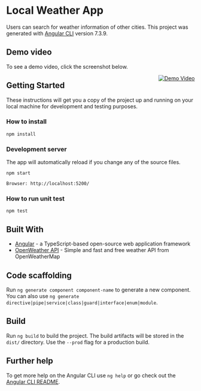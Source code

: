 # Local Weather App
Users can search for weather information of other cities.
This project was generated with [Angular CLI](https://github.com/angular/angular-cli) version 7.3.9.

## Demo video 
To see a demo video, click the screenshot below.

<a style="float:right" href="https://www.youtube.com/watch?v=tEiVUkJ4q_c&feature=youtu.be&hd=1" target="_blank">
  <img alt="Demo Video" src="https://i.ibb.co/wB1kxL5/local-weather-search-app.png" />
</a>


## Getting Started

These instructions will get you a copy of the project up and running on your local machine for development and testing purposes.

### How to install

```
npm install
```

### Development server

The app will automatically reload if you change any of the source files.

```
npm start
```


```
Browser: http://localhost:5200/
```

### How to run unit test

```
npm test
```


## Built With

* [Angular](https://angular.io/) - a TypeScript-based open-source web application framework
* [OpenWeather API](https://openweathermap.org/api) - Simple and fast and free weather API from OpenWeatherMap


## Code scaffolding

Run `ng generate component component-name` to generate a new component. You can also use `ng generate directive|pipe|service|class|guard|interface|enum|module`.


## Build

Run `ng build` to build the project. The build artifacts will be stored in the `dist/` directory. Use the `--prod` flag for a production build.

## Further help

To get more help on the Angular CLI use `ng help` or go check out the [Angular CLI README](https://github.com/angular/angular-cli/blob/master/README.md).
